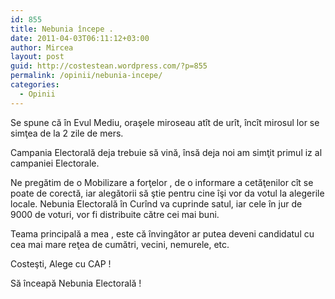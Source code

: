 ```yaml
---
id: 855
title: Nebunia începe .
date: 2011-04-03T06:11:12+03:00
author: Mircea
layout: post
guid: http://costestean.wordpress.com/?p=855
permalink: /opinii/nebunia-incepe/
categories:
  - Opinii
---
```

Se spune că în Evul Mediu, oraşele miroseau atît de urît, încît mirosul lor se simţea de la 2 zile de mers. 

Campania Electorală deja trebuie să vină, însă deja noi am simţit primul iz al campaniei Electorale. 

Ne pregătim de o Mobilizare a forţelor , de o informare a cetăţenilor cît se poate de corectă, iar alegătorii să ştie pentru cine îşi vor da votul la alegerile locale. Nebunia Electorală în Curînd va cuprinde satul, iar cele în jur de 9000 de voturi, vor fi distribuite către cei mai buni. 

Teama principală a mea , este că învingător ar putea deveni candidatul cu cea mai mare reţea de cumătri, vecini, nemurele, etc. 

Costeşti, Alege cu CAP ! 

Să înceapă Nebunia Electorală !